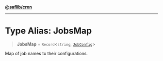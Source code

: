 [**@saflib/cron**](../index.md)

---

# Type Alias: JobsMap

> **JobsMap** = `Record`\<`string`, [`JobConfig`](../interfaces/JobConfig.md)\>

Map of job names to their configurations.
